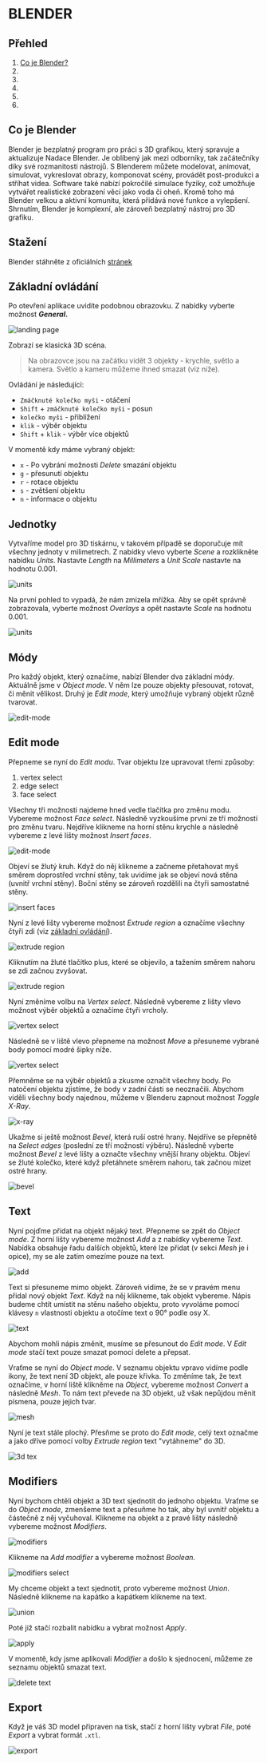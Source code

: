 # BLENDER

## Přehled

1. [Co je Blender?](#co-je-blender)
2. []()
3. []()
4. []()
5. []()
6. []()

## Co je Blender

Blender je bezplatný program pro práci s 3D grafikou, který spravuje a aktualizuje Nadace Blender. Je oblíbený jak mezi odborníky, tak začátečníky díky své rozmanitosti nástrojů. S Blenderem můžete modelovat, animovat, simulovat, vykreslovat obrazy, komponovat scény, provádět post-produkci a stříhat videa. Software také nabízí pokročilé simulace fyziky, což umožňuje vytvářet realistické zobrazení věcí jako voda či oheň. Kromě toho má Blender velkou a aktivní komunitu, která přidává nové funkce a vylepšení. Shrnutím, Blender je komplexní, ale zároveň bezplatný nástroj pro 3D grafiku.

## Stažení

Blender stáhněte z oficiálních [stránek](https://www.blender.org/)

## Základní ovládání

Po otevření aplikace uvidíte podobnou obrazovku. Z nabídky vyberte možnost **_General_.**

![landing page](images/landing-page-blender.png)

Zobrazí se klasická 3D scéna.

> Na obrazovce jsou na začátku vidět 3 objekty - krychle, světlo a kamera. Světlo a kameru můžeme ihned smazat (viz níže).

Ovládání je následující:

- `Zmáčknuté kolečko myši` - otáčení
- `Shift` + `zmáčknuté kolečko myši` - posun
- `kolečko myši` - přiblížení
- `klik` - výběr objektu
- `Shift` + `klik` - výběr více objektů

V momentě kdy máme vybraný objekt:

- `x` - Po vybrání možnosti _Delete_ smazání objektu
- `g` - přesunutí objektu
- `r` - rotace objektu
- `s` - zvětšení objektu
- `n` - informace o objektu

## Jednotky

Vytvaříme model pro 3D tiskárnu, v takovém případě se doporučuje mít všechny jednoty v milimetrech. Z nabídky vlevo vyberte _Scene_ a rozklikněte nabídku _Units_. Nastavte _Length_ na _Millimeters_ a _Unit Scale_ nastavte na hodnotu 0.001.

![units](images/units.png)

Na první pohled to vypadá, že nám zmizela mřížka. Aby se opět správně zobrazovala, vyberte možnost _Overlays_ a opět nastavte _Scale_ na hodnotu 0.001.

![units](images/grid-scale.png)

## Módy

Pro každý objekt, který označíme, nabízí Blender dva základní módy. Aktuálně jsme v _Object mode_. V něm lze pouze objekty přesouvat, rotovat, či měnit vělikost. Druhý je _Edit mode_, který umožňuje vybraný objekt různě tvarovat.

![edit-mode](images/edit-mode.png)

## Edit mode

Přepneme se nyní do _Edit modu_. Tvar objektu lze upravovat třemi způsoby:

1. vertex select
2. edge select
3. face select

Všechny tři možnosti najdeme hned vedle tlačítka pro změnu modu. Vybereme možnost _Face select_. Následně vyzkoušíme první ze tří možností pro změnu tvaru. Nejdříve klikneme na horní stěnu krychle a následně vybereme z levé lišty možnost _Insert faces_.

![edit-mode](images/edit-mode-1.png)

Objeví se žlutý kruh. Když do něj klikneme a začneme přetahovat myš směrem doprostřed vrchní stěny, tak uvidíme jak se objeví nová stěna (uvnitř vrchní stěny). Boční stěny se zároveň rozdělili na čtyři samostatné stěny.

![insert faces](images/insert-faces.png)

Nyní z levé lišty vybereme možnost _Extrude region_ a označíme všechny čtyři zdi (viz [základní ovládání](#základní-ovládání)).

![extrude region](images/extrude-region.png)

Kliknutím na žluté tlačítko plus, které se objevilo, a tažením směrem nahoru se zdi začnou zvyšovat.

![extrude region](images/extrude-region-2.png)

Nyní změníme volbu na _Vertex select_. Následně vybereme z lišty vlevo možnost výběr objektů a označíme čtyři vrcholy.

![vertex select](images/vertex-select-1.png)

Následně se v liště vlevo přepneme na možnost _Move_ a přesuneme vybrané body pomocí modré šipky níže.

![vertex select](images/vertex-select-2.png)

Přemněme se na výběr objektů a zkusme označit všechny body. Po natočení objektu zjistíme, že body v zadní části se neoznačili. Abychom viděli všechny body najednou, můžeme v Blenderu zapnout možnost _Toggle X-Ray_.

![x-ray](images/x-ray.png)

Ukažme si ještě možnost _Bevel_, která ruší ostré hrany. Nejdříve se přepnětě na _Select edges_ (poslední ze tří možností výběru). Následně vyberte možnost _Bevel_ z levé lišty a označte všechny vnější hrany objektu. Objeví se žluté kolečko, které když přetáhnete směrem nahoru, tak začnou mizet ostré hrany.

![bevel](images/bevel.png)

## Text

Nyní pojďme přidat na objekt nějaký text. Přepneme se zpět do _Object mode_. Z horní lišty vybereme možnost _Add_ a z nabídky vybereme _Text_. Nabídka obsahuje řadu dalších objektů, které lze přidat (v sekci _Mesh_ je i opice), my se ale zatím omezíme pouze na text.

![add](images/add.png)

Text si přesuneme mimo objekt. Zároveň vidíme, že se v pravém menu přidal nový objekt _Text_. Když na něj klikneme, tak objekt vybereme. Nápis budeme chtít umístit na stěnu našeho objektu, proto vyvoláme pomocí klávesy `n` vlastnosti objektu a otočíme text o 90° podle osy X.

![text](images/text.png)

Abychom mohli nápis změnit, musíme se přesunout do _Edit mode_. V _Edit mode_ stačí text pouze smazat pomocí delete a přepsat.

Vraťme se nyní do _Object mode_. V seznamu objektu vpravo vidíme podle ikony, že text není 3D objekt, ale pouze křivka. To změníme tak, že text označíme, v horní liště klikněme na _Object_, vybereme možnost _Convert_ a následně _Mesh_. To nám text převede na 3D objekt, už však nepůjdou měnit písmena, pouze jejich tvar.

![mesh](images/mesh.png)

Nyní je text stále plochý. Přesňme se proto do _Edit mode_, celý text označme a jako dříve pomocí volby _Extrude region_ text "vytáhneme" do 3D.

![3d tex](images/3d-text.png)

## Modifiers

Nyní bychom chtěli objekt a 3D text sjednotit do jednoho objektu. Vraťme se do _Object mode_, zmenšeme text a přesuňme ho tak, aby byl uvnitř objektu a částečně z něj vyčuhoval. Klikneme na objekt a z pravé lišty následně vybereme možnost _Modifiers_.

![modifiers](images/modifiers.png)

Klikneme na _Add modifier_ a vybereme možnost _Boolean_.

![modifiers select](images/select-modifier.png)

My chceme objekt a text sjednotit, proto vybereme možnost _Union_. Následně klikneme na kapátko a kapátkem klikneme na text.

![union](images/union.png)

Poté již stačí rozbalit nabídku a vybrat možnost _Apply_.

![apply](images/apply.png)

V momentě, kdy jsme aplikovali _Modifier_ a došlo k sjednocení, můžeme ze seznamu objektů smazat text.

![delete text](images/delete-text.png)

## Export

Když je váš 3D model připraven na tisk, stačí z horní lišty vybrat _File_, poté _Export_ a vybrat formát `.xtl`.

![export](images/export.png)
